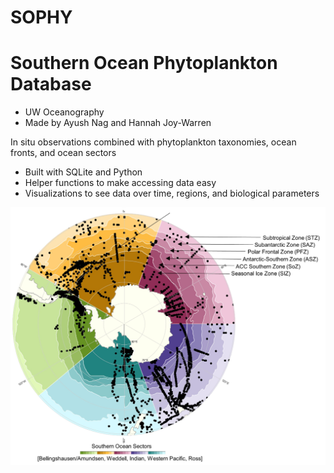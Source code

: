 # SOPHY
# Southern Ocean Phytoplankton Database
- UW Oceanography
- Made by Ayush Nag and Hannah Joy-Warren

In situ observations combined with phytoplankton taxonomies, ocean fronts, and ocean sectors
- Built with SQLite and Python
- Helper functions to make accessing data easy
- Visualizations to see data over time, regions, and biological parameters

<p align="center">
  <img 
    width="600"
    src="notes/img/labelled_sophy_bkg.jpg" >
</p>
